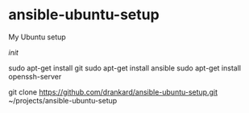 ansible-ubuntu-setup
====================

My Ubuntu setup

*init*

sudo apt-get install git
sudo apt-get install ansible
sudo apt-get install openssh-server


git clone https://github.com/drankard/ansible-ubuntu-setup.git ~/projects/ansible-ubuntu-setup
